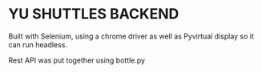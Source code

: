 # YU SHUTTLES BACKEND

Built with Selenium, using a chrome driver as well as Pyvirtual display so it can run headless. 

Rest API was put together using bottle.py